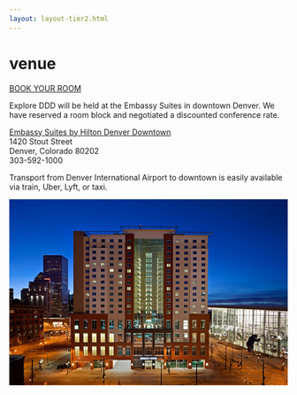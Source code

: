 ```yaml
---
layout: layout-tier2.html
---
```

<div class="section hero venue"></div>
<div class="container">
	<div class="col-lg-6 col-lg-offset-3">
		<h1 class="text-center">venue</h1>
		<div class="text-center">
			<a href="https://www.hilton.com/en/book/reservation/rooms/?ctyhocn=DENESES&arrivalDate=2024-03-14&departureDate=2024-03-16&groupCode=CES90I&room1NumAdults=1&cid=OM%2CWW%2CHILTONLINK%2CEN%2CDirectLink&bm-verify=AAQAAAAH_____4OGabiycsu8NGrK3d-Lb3ZqTTFK_jrqT87xvGp6yTmt7UUvKEmReJSlWnJwbyU5hRvARS9EwSM0Bw5Hn0H7OPdpEhs4lxgTfuHopUM11zoLoSzKaBjf8s9fisiK6709deEeclazSfCpeBkGj-rFQIJUD3qxcsJ6B7vBKvI7PeNfecNWZqsyPkSmho6gxQhVvfzIcS1jZIS1gNLiIVtp9xkOrHEN0zt3uD1XftXfQub8-_d4it8BeyhFABUg5xr8vPR3atXROBW28KbikWdpRNwjTyyejOPvfK8sWJWoyqtObCiJeQOXJd-ot877KNCeqVst6ENyUE66Ad9em9_2EmmEdBlVookl6QokqRQ7G3IrIqLDZnVb2jy-_4yADoH5sWJJiOmwPcCz3GoLD5J5NKhcKoWJaR8NPq0igLRz1H4mnnkIRIPosxSbj74YFGTXg2Iz17ZzPOkEHH9hGlx9w-G-1Jts9jpeov--nxUiDKj9fBiZbablTkEoQHHvtnomPFc" class="btn">BOOK YOUR ROOM</a>
		</div>
		<p class="text-center">Explore DDD will be held at the Embassy Suites in downtown Denver.  We have reserved a room block and negotiated a discounted conference rate.</p>
		<p class="text-center">
			<a href="https://www.hilton.com/en/book/reservation/rooms/?ctyhocn=DENESES&arrivalDate=2023-10-05&departureDate=2023-10-07&groupCode=CESDDD&room1NumAdults=1&cid=OM%2CWW%2CHILTONLINK%2CEN%2CDirectLink">Embassy Suites by Hilton Denver Downtown</a><br />
			1420 Stout Street<br />
			Denver, Colorado 80202<br />
			303-592-1000
		</p>
		<p>Transport from Denver International Airport to downtown is easily available via train, Uber, Lyft, or taxi.</p>
		<img src="../img/venue/venue--night-shot.jpg" class="content-img" alt="" />
	</div>
</div>
